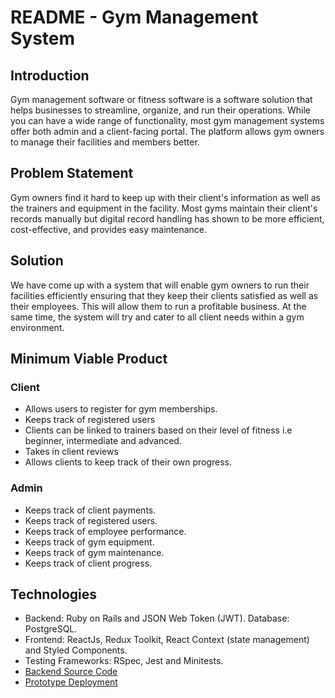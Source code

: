# README - Gym Management System

## Introduction
Gym management software or fitness software is a software solution that helps businesses to streamline, organize, and run their operations. While you can have a wide range of functionality, most gym management systems offer both admin and a client-facing portal. The platform allows gym owners to manage their facilities and members better. 

## Problem Statement
Gym owners find it hard to keep up with their client's information as well as the trainers and equipment in the facility.
Most gyms maintain their client's records manually but digital record handling has shown to be more efficient, cost-effective, and provides easy maintenance.

## Solution
We have come up with a system that will enable gym owners to run their facilities efficiently ensuring that they keep their clients satisfied as well as their employees. This will allow them to run a profitable business. At the same time, the system will try and cater to all client needs within a gym environment.

## Minimum Viable Product

### Client
* Allows users to register for gym memberships.
* Keeps track of registered users
* Clients can be linked to trainers based on their level of fitness i.e beginner, intermediate and advanced.
* Takes in client reviews
* Allows clients to keep track of their own progress.

### Admin
* Keeps track of client payments.
* Keeps track of registered users.
* Keeps track of employee performance.
* Keeps track of gym equipment.
* Keeps track of gym maintenance.
* Keeps track of client progress.

## Technologies
* Backend: Ruby on Rails and JSON Web Token (JWT). Database: ​PostgreSQL.
* Frontend: ReactJs, Redux Toolkit, React Context (state management) and Styled Components.
* Testing Frameworks: RSpec, ​Jest and Minitests.
* [Backend Source Code](https://github.com/ajkimata/gymbackend_group8 "Backend Github Page")
* [Prototype Deployment](https://gymmanagementsystem-group8.vercel.app/ "Powerhouse Homepage")

